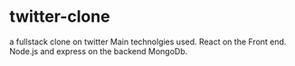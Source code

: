 # twitter-clone
a fullstack clone on twitter
Main technolgies used.
  React on the Front end.
  Node.js and express on the backend
  MongoDb.
